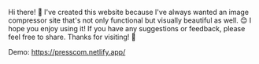 Hi there! 🙌 I've created this website because I've always wanted an image compressor site that's not only functional but visually beautiful as well. 😊 I hope you enjoy using it! If you have any suggestions or feedback, please feel free to share. Thanks for visiting! 🌟

Demo:
https://presscom.netlify.app/
